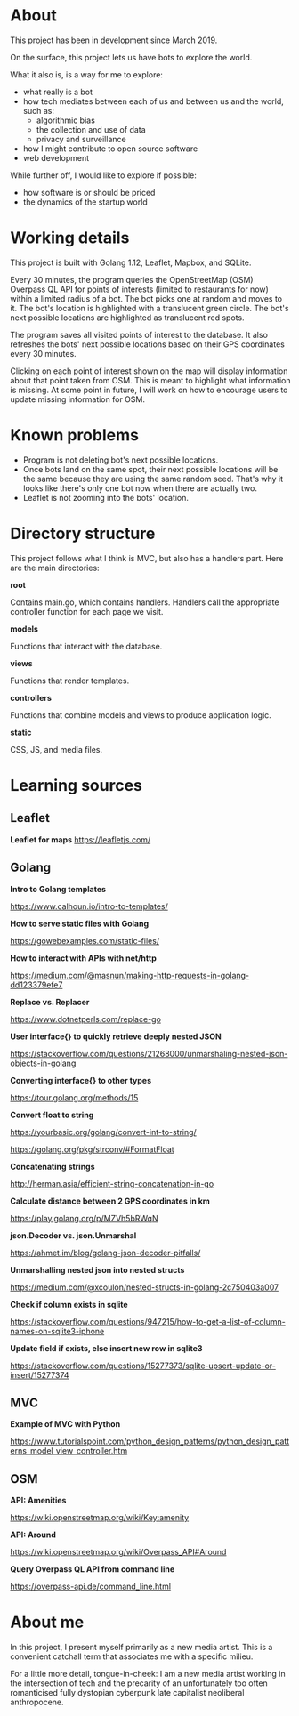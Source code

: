 # About

This project has been in development since March 2019.

On the surface, this project lets us have bots to explore the world.

What it also is, is a way for me to explore:

- what really is a bot
- how tech mediates between each of us and between us and the world, such as:
  - algorithmic bias
  - the collection and use of data
  - privacy and surveillance
- how I might contribute to open source software
- web development

While further off, I would like to explore if possible:

- how software is or should be priced
- the dynamics of the startup world

# Working details

This project is built with Golang 1.12, Leaflet, Mapbox, and SQLite.

Every 30 minutes, the program queries the OpenStreetMap (OSM) Overpass QL API for points of interests (limited to restaurants for now) within a limited radius of a bot. The bot picks one at random and moves to it. The bot's location is highlighted with a translucent green circle. The bot's next possible locations are highlighted as translucent red spots.

The program saves all visited points of interest to the database. It also refreshes the bots' next possible locations based on their GPS coordinates every 30 minutes.

Clicking on each point of interest shown on the map will display information about that point taken from OSM. This is meant to highlight what information is missing. At some point in future, I will work on how to encourage users to update missing information for OSM.

# Known problems

- Program is not deleting bot's next possible locations.
- Once bots land on the same spot, their next possible locations will be the same because they are using the same random seed. That's why it looks like there's only one bot now when there are actually two.
- Leaflet is not zooming into the bots' location.

# Directory structure

This project follows what I think is MVC, but also has a handlers part. Here are the main directories:

**root**

Contains main.go, which contains handlers. Handlers call the appropriate controller function for each page we visit.

**models**

Functions that interact with the database.

**views**

Functions that render templates.

**controllers**

Functions that combine models and views to produce application logic.

**static**

CSS, JS, and media files.

# Learning sources

## Leaflet
**Leaflet for maps**
https://leafletjs.com/

## Golang

**Intro to Golang templates**

https://www.calhoun.io/intro-to-templates/

**How to serve static files with Golang**

https://gowebexamples.com/static-files/

**How to interact with APIs with net/http**

https://medium.com/@masnun/making-http-requests-in-golang-dd123379efe7

**Replace vs. Replacer**

https://www.dotnetperls.com/replace-go

**User interface{} to quickly retrieve deeply nested JSON**

https://stackoverflow.com/questions/21268000/unmarshaling-nested-json-objects-in-golang

**Converting interface{} to other types**

https://tour.golang.org/methods/15

**Convert float to string**

https://yourbasic.org/golang/convert-int-to-string/

https://golang.org/pkg/strconv/#FormatFloat

**Concatenating strings**

http://herman.asia/efficient-string-concatenation-in-go

**Calculate distance between 2 GPS coordinates in km**

https://play.golang.org/p/MZVh5bRWqN

**json.Decoder vs. json.Unmarshal**

https://ahmet.im/blog/golang-json-decoder-pitfalls/

**Unmarshalling nested json into nested structs**

https://medium.com/@xcoulon/nested-structs-in-golang-2c750403a007

**Check if column exists in sqlite**

https://stackoverflow.com/questions/947215/how-to-get-a-list-of-column-names-on-sqlite3-iphone

**Update field if exists, else insert new row in sqlite3**

https://stackoverflow.com/questions/15277373/sqlite-upsert-update-or-insert/15277374

## MVC

**Example of MVC with Python**

https://www.tutorialspoint.com/python_design_patterns/python_design_patterns_model_view_controller.htm

## OSM

**API: Amenities**

https://wiki.openstreetmap.org/wiki/Key:amenity

**API: Around**

https://wiki.openstreetmap.org/wiki/Overpass_API#Around

**Query Overpass QL API from command line**

https://overpass-api.de/command_line.html

# About me

In this project, I present myself primarily as a new media artist. This is a convenient catchall term that associates me with a specific milieu.

For a little more detail, tongue-in-cheek: I am a new media artist working in the intersection of tech and the precarity of an unfortunately too often romanticised fully dystopian cyberpunk late capitalist neoliberal anthropocene.
